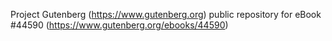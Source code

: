 Project Gutenberg (https://www.gutenberg.org) public repository for eBook #44590 (https://www.gutenberg.org/ebooks/44590)
